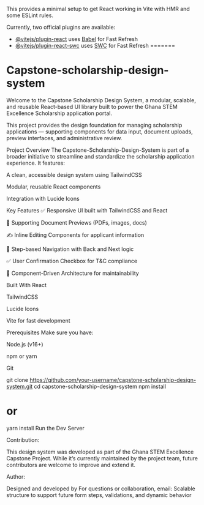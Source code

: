This provides a minimal setup to get React working in Vite with HMR and some ESLint rules.

Currently, two official plugins are available:

- [@vitejs/plugin-react](https://github.com/vitejs/vite-plugin-react/blob/main/packages/plugin-react/README.md) uses [Babel](https://babeljs.io/) for Fast Refresh
- [@vitejs/plugin-react-swc](https://github.com/vitejs/vite-plugin-react-swc) uses [SWC](https://swc.rs/) for Fast Refresh
=======
# Capstone-scholarship-design-system
Welcome to the Capstone Scholarship Design System, a modular, scalable, and reusable React-based UI library built to power the Ghana STEM Excellence Scholarship application portal.

This project provides the design foundation for managing scholarship applications — supporting components for data input, document uploads, preview interfaces, and administrative review.

Project Overview
The Capstone-Scholarship-Design-System is part of a broader initiative to streamline and standardize the scholarship application experience. It features:

A clean, accessible design system using TailwindCSS

Modular, reusable React components

Integration with Lucide Icons

Key Features
✅ Responsive UI built with TailwindCSS and React

📄 Supporting Document Previews (PDFs, images, docs)

✍️ Inline Editing Components for applicant information

🧠 Step-based Navigation with Back and Next logic

✅ User Confirmation Checkbox for T&C compliance

🎯 Component-Driven Architecture for maintainability

Built With
React

TailwindCSS

Lucide Icons

Vite for fast development

Prerequisites
Make sure you have:

Node.js (v16+)

npm or yarn

Git

git clone https://github.com/your-username/capstone-scholarship-design-system.git
cd capstone-scholarship-design-system
npm install
# or
yarn install
Run the Dev Server

Contribution:

This design system was developed as part of the Ghana STEM Excellence Capstone Project. While it’s currently maintained by the project team, future contributors are welcome to improve and extend it.

Author:

Designed and developed by 
For questions or collaboration, email:
Scalable structure to support future form steps, validations, and dynamic behavior
